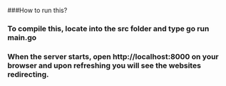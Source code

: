 ###How to run this?

### To compile this, locate into the src folder and type go run main.go
### When the server starts, open http://localhost:8000 on your browser and upon refreshing you will see the websites redirecting.
